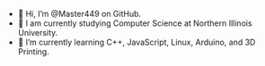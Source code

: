 - 👋 Hi, I’m @Master449 on GitHub.
- 🏫 I am currently studying Computer Science at Northern Illinois University.
- 🌱 I’m currently learning C++, JavaScript, Linux, Arduino, and 3D Printing.

